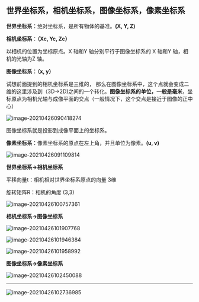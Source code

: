## 世界坐标系，相机坐标系，图像坐标系，像素坐标系

**世界坐标系**：绝对坐标系，是所有物体的基准。**(X, Y, Z)**



**相机坐标系**：**（Xc, Yc, Zc）**

以相机的位置为坐标原点。X 轴和Y 轴分别平行于图像坐标系的 X 轴和Y 轴，相机的光轴为Z 轴。



**图像坐标系**：**（x, y）**

试想前面提到的相机坐标系是三维的， 那么在图像坐标系中，这个点就会变成二维的这里涉及到（3D->2D)之间的一个转化。**图像坐标系的单位，一般是毫米**，坐标原点为相机光轴与成像平面的交点（一般情况下，这个交点是接近于图像的正中心）

![image-20210426090418274](C:\Users\ZX\AppData\Roaming\Typora\typora-user-images\image-20210426090418274.png)

图像坐标系就是投影到成像平面上的坐标系。



**像素坐标系**：像素坐标系的原点在左上角，并且单位为像素。**(u, v)**

![image-20210426091109814](C:\Users\ZX\AppData\Roaming\Typora\typora-user-images\image-20210426091109814.png)

**世界坐标系->相机坐标系**

平移向量t：相机相对世界坐标系原点的向量  3维

旋转矩阵R：相机的角度   (3,3)

![image-20210426100757361](C:\Users\ZX\AppData\Roaming\Typora\typora-user-images\image-20210426100757361.png)



**相机坐标系->图像坐标系**

![image-20210426101907768](C:\Users\ZX\AppData\Roaming\Typora\typora-user-images\image-20210426101907768.png)

![image-20210426101946384](C:\Users\ZX\AppData\Roaming\Typora\typora-user-images\image-20210426101946384.png)

![image-20210426101958992](C:\Users\ZX\AppData\Roaming\Typora\typora-user-images\image-20210426101958992.png)

**图像坐标系->像素坐标系**

![image-20210426102450088](C:\Users\ZX\AppData\Roaming\Typora\typora-user-images\image-20210426102450088.png)

---



![image-20210426102736985](C:\Users\ZX\AppData\Roaming\Typora\typora-user-images\image-20210426102736985.png)